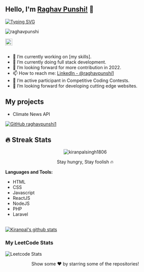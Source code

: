 ## Hello, I'm [Raghav Punshi!](https://google.com) 👋

[![Typing SVG](https://readme-typing-svg.herokuapp.com?size=25&color=1A9AF7&lines=I'm+Full+Stack+Web+Developer;and+Competitive+Coder)](https://git.io/typing-svg)

<p align="left"> <img src="https://komarev.com/ghpvc/?username=raghavpunshi1&label=Views&color=blue&style=plastic" alt="raghavpunshi" /> </p>

<a href="https://github.com/raghavpunshi1">
  <img align="left" alt="raghav" width="22px" src="https://cdn.jsdelivr.net/npm/simple-icons@v3/icons/github.svg" />
</a>

<br/>
<br/> 


- 🔭 I’m currently working on [my skills].
- 🌱 I’m currently doing full stack development.
- 🤔 I’m looking forward for more contribution in 2022.
- 📫 How to reach me: [LinkedIn - @raghavpunshi1](https://www.linkedin.com/in/raghavpunshi/)
- 🌱 I’m active participant in Competitive Coding Contests.
- 🤔 I’m looking forward for developing cutting edge websites.

## My projects
- Climate News API



[![GitHub raghavpunshi1](https://img.shields.io/github/followers/raghavpunshi1?label=follow&style=social)](https://github.com/raghavpunshi1)

## 🔥 Streak Stats

<p align="center">
	<img align="center" src="https://github-readme-streak-stats.herokuapp.com?user=raghavpunshi1&theme=tokyonight_duo&hide_border=true" alt="kiranpalsingh1806" />
  <p align="center"> Stay hungry, Stay foolish 🔥 </p>
</p>


**Languages and Tools:**  
- HTML
- CSS
- Javascript
- ReactJS
- NodeJS
- PHP
- Laravel

<br/>
<a href="https://github.com/raghavpunshi1">
 <img align="center" src="https://github-readme-stats.vercel.app/api?username=raghavpunshi1&show_icons=true&theme=light&line_height=27" alt="Kiranpal's github stats"/>
</a>

### My LeetCode Stats
![Leetcode Stats](https://leetcode.card.workers.dev/?username=raghavpunshi1)

<div align="center">
Show some ❤️ by starring some of the repositories!
</div>
